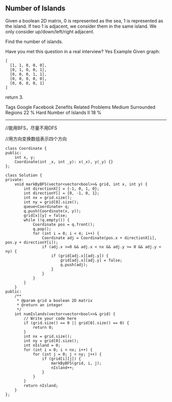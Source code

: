 ## Number of Islands  ##

Given a boolean 2D matrix, 0 is represented as the sea, 1 is represented as the island. If two 1 is adjacent, we consider them in the same island. We only consider up/down/left/right adjacent.

Find the number of islands.

Have you met this question in a real interview? Yes
Example
Given graph:

	[
	  [1, 1, 0, 0, 0],
	  [0, 1, 0, 0, 1],
	  [0, 0, 0, 1, 1],
	  [0, 0, 0, 0, 0],
	  [0, 0, 0, 0, 1]
	]
return 3.

Tags 
Google Facebook Zenefits
Related Problems 
Medium Surrounded Regions 22 %
Hard Number of Islands II 18 %

----------
//能用BFS，尽量不用DFS

//用方向变换数组表示四个方向

	class Coordinate {
	public:
	    int x, y;
	    Coordinate(int _x, int _y): x(_x), y(_y) {}
	};

	class Solution {
	private:
	    void markByBFS(vector<vector<bool>>& grid, int x, int y) {
	        int directionX[] = {-1, 0, 1, 0};
	        int directionY[] = {0, -1, 0, 1};
	        int nx = grid.size();
	        int ny = grid[0].size();
	        queue<Coordinate> q;
	        q.push(Coordinate(x, y));
	        grid[x][y] = false;
	        while (!q.empty()) {
	            Coordinate pos = q.front();
	            q.pop();
	            for (int i = 0; i < 4; i++) {
	                Coordinate adj = Coordinate(pos.x + directionX[i], pos.y + directionY[i]);
	                if (adj.x >=0 && adj.x < nx && adj.y >= 0 && adj.y < ny) {
	                    if (grid[adj.x][adj.y]) {
	                        grid[adj.x][adj.y] = false;
	                        q.push(adj);
	                    }
	                }
	            }
	        }
	    }
	public:
	    /**
	     * @param grid a boolean 2D matrix
	     * @return an integer
	     */
	    int numIslands(vector<vector<bool>>& grid) {
	        // Write your code here
	        if (grid.size() == 0 || grid[0].size() == 0) {
	            return 0;
	        }
	        int nx = grid.size();
	        int ny = grid[0].size();
	        int nIsland = 0;
	        for (int i = 0; i < nx; i++) {
	            for (int j = 0; j < ny; j++) {
	                if (grid[i][j]) {
	                    markByBFS(grid, i, j);
	                    nIsland++;
	                }
	            }
	        }
	        return nIsland;
	    }
	};